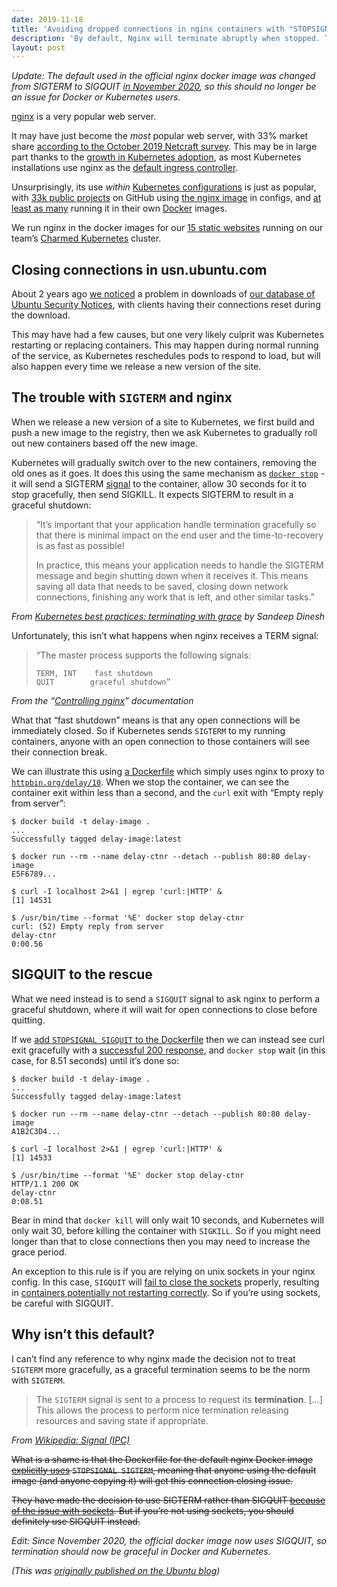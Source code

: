 ```yaml
---
date: 2019-11-18
title: 'Avoiding dropped connections in nginx containers with "STOPSIGNAL SIGQUIT"'
description: 'By default, Nginx will terminate abruptly when stopped. This can easily lead to dropped connections in production services. SIGQUIT is the answer.'
layout: post
---
```


*Update: The default used in the official nginx docker image was changed from SIGTERM to SIGQUIT [in November 2020](https://github.com/nginxinc/docker-nginx/commit/3fb70ddd7094c1fdd50cc83d432643dc10ab6243), so this should no longer be an issue for Docker or Kubernetes users.*

[nginx](https://www.nginx.com/resources/wiki/) is a very popular web server.

It may have just become the _most_ popular web server, with 33% market share [according to the October 2019 Netcraft survey](https://news.netcraft.com/archives/2019/10/24/october-2019-web-server-survey.html). This may be in large part thanks to the [growth in Kubernetes adoption](https://dzone.com/articles/survey-reveals-rapid-growth-in-kubernetes-usage-se), as most Kubernetes installations use nginx as the [default ingress controller](https://github.com/kubernetes/ingress-nginx).

Unsurprisingly, its use _within_ [Kubernetes configurations](https://kubernetes.io/) is just as popular, with [33k public projects](https://github.com/search?q=%22containers%3A%22+%22image%3A+nginx%22+filename%3A*.yaml&type=Code) on GitHub using [the nginx image](https://hub.docker.com/_/nginx) in configs, and [at least as many](https://github.com/search?q=filename%3ADockerfile+%28%22ENTRYPOINT+nginx%22+OR+%22CMD+nginx%22%29&type=Code) running it in their own [Docker](https://docs.docker.com/install/) images.

We run nginx in the docker images for our [15 static websites](https://github.com/search?p=1&q=topic%3Awebsite+org%3Acanonical-web-and-design+%22CMD+nginx%22&type=Code) running on our team’s [Charmed Kubernetes](https://ubuntu.com/kubernetes) cluster.


## Closing connections in usn.ubuntu.com

About 2 years ago [we noticed](https://github.com/canonical-web-and-design/deployment-configs/pull/62) a problem in downloads of [our database of Ubuntu Security Notices](https://usn.ubuntu.com/usn-db/database-all.pickle.bz2), with clients having their connections reset during the download.

This may have had a few causes, but one very likely culprit was Kubernetes restarting or replacing containers. This may happen during normal running of the service, as Kubernetes reschedules pods to respond to load, but will also happen every time we release a new version of the site.


## The trouble with `SIGTERM` and nginx

When we release a new version of a site to Kubernetes, we first build and push a new image to the registry, then we ask Kubernetes to gradually roll out new containers based off the new image.

Kubernetes will gradually switch over to the new containers, removing the old ones as it goes. It does this using the same mechanism as [`docker stop`](https://docs.docker.com/engine/reference/commandline/stop/) - it will send a SIGTERM [signal](https://en.wikipedia.org/wiki/Signal_(IPC)#POSIX_signals) to the container, allow 30 seconds for it to stop gracefully, then send SIGKILL. It expects SIGTERM to result in a graceful shutdown:

> “It’s important that your application handle termination gracefully so that there is minimal impact on the end user and the time-to-recovery is as fast as possible!
>
> In practice, this means your application needs to handle the SIGTERM message and begin shutting down when it receives it. This means saving all data that needs to be saved, closing down network connections, finishing any work that is left, and other similar tasks.”

*From [Kubernetes best practices: terminating with grace](https://cloud.google.com/blog/products/gcp/kubernetes-best-practices-terminating-with-grace) by Sandeep Dinesh*

Unfortunately, this isn’t what happens when nginx receives a TERM signal:

> “The master process supports the following signals:
> 
>     TERM, INT    fast shutdown
>     QUIT        graceful shutdown”

*From the “[Controlling nginx](http://nginx.org/en/docs/control.html)” documentation*

What that “fast shutdown” means is that any open connections will be immediately closed. So if Kubernetes sends `SIGTERM` to my running containers, anyone with an open connection to those containers will see their connection break.

We can illustrate this using [a Dockerfile](https://gist.github.com/nottrobin/60d949fd41c99b8c77fb23f614b126f8) which simply uses nginx to proxy to [`httpbin.org/delay/10`](https://httpbin.org/delay/10). When we stop the container, we can see the container exit within less than a second, and the `curl` exit with “Empty reply from server”:

    $ docker build -t delay-image .
    ...
    Successfully tagged delay-image:latest
 
    $ docker run --rm --name delay-ctnr --detach --publish 80:80 delay-image
    E5F6789...

    $ curl -I localhost 2>&1 | egrep 'curl:|HTTP' &
    [1] 14531

    $ /usr/bin/time --format '%E' docker stop delay-ctnr
    curl: (52) Empty reply from server
    delay-ctnr
    0:00.56

## SIGQUIT to the rescue

What we need instead is to send a `SIGQUIT` signal to ask nginx to perform a graceful shutdown, where it will wait for open connections to close before quitting.

If we  [add `STOPSIGNAL SIGQUIT` to the Dockerfile](https://gist.github.com/nottrobin/79087f07efab61f013c6e7e519a96ad8) then we can instead see curl exit gracefully with a [successful 200 response](https://en.wikipedia.org/wiki/List_of_HTTP_status_codes#2xx_Success), and `docker stop` wait (in this case, for 8.51 seconds) until it’s done so:

    $ docker build -t delay-image .
    ...
    Successfully tagged delay-image:latest

    $ docker run --rm --name delay-ctnr --detach --publish 80:80 delay-image
    A1B2C3D4...

    $ curl -I localhost 2>&1 | egrep 'curl:|HTTP' &
    [1] 14533

    $ /usr/bin/time --format '%E' docker stop delay-ctnr
    HTTP/1.1 200 OK
    delay-ctnr
    0:08.51

Bear in mind that `docker kill` will only wait 10 seconds, and Kubernetes will only wait 30, before killing the container with `SIGKILL`. So if you might need longer than that to close connections then you may need to increase the grace period.

An exception to this rule is if you are relying on unix sockets in your nginx config. In this case, `SIGQUIT` will [fail to close the sockets](https://trac.nginx.org/nginx/ticket/753) properly, resulting in [containers potentially not restarting correctly](https://github.com/nginxinc/docker-nginx/issues/167). So if you’re using sockets, be careful with SIGQUIT.


## Why isn’t this default?

I can’t find any reference to why nginx made the decision not to treat `SIGTERM` more gracefully, as a graceful termination seems to be the norm with `SIGTERM`.

> The `SIGTERM` signal is sent to a process to request its **termination**. [...] This allows the process to perform nice termination releasing resources and saving state if appropriate.

*From [Wikipedia: Signal (IPC)](https://en.wikipedia.org/w/index.php?title=Signal_(IPC)&oldid=924696609)*

~~What is a shame is that the Dockerfile for the default nginx Docker image [explicitly uses](https://github.com/nginxinc/docker-nginx/blob/fe97d699daae7e04f916771ac520f7cf25ab2b27/mainline/buster/Dockerfile#L101) `STOPSIGNAL SIGTERM`, meaning that anyone using the default image (and anyone copying it) will get this connection closing issue.~~

~~They have made the decision to use SIGTERM rather than SIGQUIT [because of the issue with sockets](https://github.com/nginxinc/docker-nginx/issues/167). But if you’re not using sockets, you should definitely use SIGQUIT instead.~~

*Edit: Since November 2020, the official docker image now uses SIGQUIT, so termination should now be graceful in Docker and Kubernetes.*

*(This was [originally published on the Ubuntu blog](https://ubuntu.com/blog/avoiding-dropped-connections-in-nginx-containers-with-stopsignal-sigquit))*
